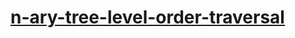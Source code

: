 # [n-ary-tree-level-order-traversal](https://leetcode-cn.com/problems/n-ary-tree-level-order-traversal)
